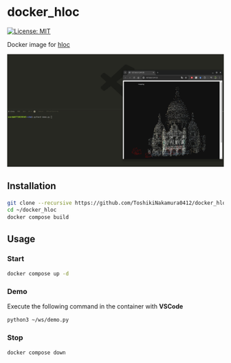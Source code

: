 # docker_hloc

[![License: MIT](https://img.shields.io/badge/License-MIT-yellow.svg)](https://opensource.org/licenses/MIT)

Docker image for [hloc](https://github.com/cvg/Hierarchical-Localization)

<p align="center">
  <img src="docs/demo.png" width="600"/>
</p>

## Installation
```bash
git clone --recursive https://github.com/ToshikiNakamura0412/docker_hloc.git ~/docker_hloc
cd ~/docker_hloc
docker compose build
```

## Usage
### Start
```bash
docker compose up -d
```

### Demo
Execute the following command in the container with **VSCode**
```bash
python3 ~/ws/demo.py
```

### Stop
```bash
docker compose down
```
